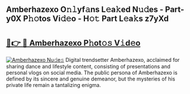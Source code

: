 ## Amberhazexo O𝚗𝚕yf𝚊ns L𝚎a𝚔ed N𝚞𝚍es - Part-y0X P𝚑𝚘tos Vi𝚍𝚎o - H𝚘𝚝 Part L𝚎a𝚔s z7yXd

# <h2><a href="http://kf3u8cw.oniu.top/?m=Amberhazexo">🔗👉 🔴 Amberhazexo P𝚑ot𝚘𝚜 V𝚒d𝚎o</a></h2>

[![Amberhazexo Nu𝚍e𝚜](https://i.imgur.com/0qMVB7G.gif)](http://kf3u8cw.oniu.top/?m=Amberhazexo)
Digital trendsetter Amberhazexo, acclaimed for sharing dance and lifestyle content, consisting of presentations and personal vlogs on social media. The public persona of Amberhazexo is defined by its sincere and genuine demeanor, but the mysteries of his private life remain a tantalizing enigma.  
